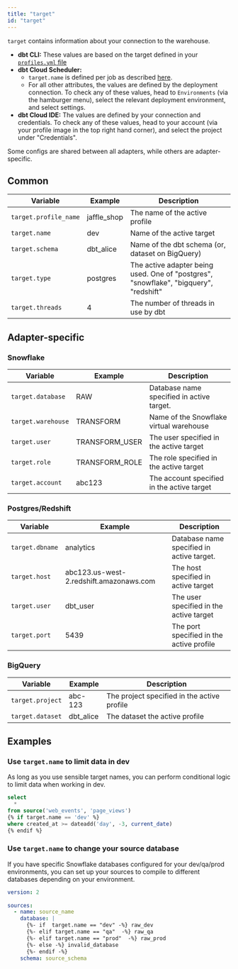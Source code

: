 ```yaml
---
title: "target"
id: "target"
---
```


`target` contains information about your connection to the warehouse.

* **dbt CLI:** These values are based on the target defined in your [`profiles.yml` file](reference/profiles.yml.md)
* **dbt Cloud Scheduler:**
    * `target.name` is defined per job as described [here](cloud-setting-a-custom-target-name).
    * For all other attributes, the values are defined by the deployment connection. To check any of these values, head to `Environments` (via the hamburger menu), select the relevant deployment environment, and select settings.
* **dbt Cloud IDE:** The values are defined by your connection and credentials. To check any of these values, head to your account (via your profile image in the top right hand corner), and select the project under "Credentials".


Some configs are shared between all adapters, while others are adapter-specific.

## Common
| Variable | Example | Description |
| -------- | ------- | ----------- |
| `target.profile_name` | jaffle_shop | The name of the active profile |
| `target.name` | dev | Name of the active target |
| `target.schema` | dbt_alice | Name of the dbt schema (or, dataset on BigQuery) |
| `target.type` | postgres | The active adapter being used. One of "postgres", "snowflake", "bigquery", "redshift" |
| `target.threads` | 4 | The number of threads in use by dbt |


## Adapter-specific
### Snowflake

| Variable | Example | Description |
| -------- | ------- | ----------- |
| `target.database` | RAW | Database name specified in active target. |
| `target.warehouse` | TRANSFORM | Name of the Snowflake virtual warehouse |
| `target.user` | TRANSFORM_USER | The user specified in the active target |
| `target.role` | TRANSFORM_ROLE | The role specified in the active target |
| `target.account` | abc123 | The account specified in the active target |

### Postgres/Redshift

| Variable | Example | Description |
| -------- | ------- | ----------- |
| `target.dbname` | analytics | Database name specified in active target. |
| `target.host` | abc123.us-west-2.redshift.amazonaws.com | The host specified in active target |
| `target.user` | dbt_user | The user specified in the active target |
| `target.port` | 5439 | The port specified in the active profile |

### BigQuery

| Variable | Example | Description |
| -------- | ------- | ----------- |
| `target.project` | abc-123 | The project specified in the active profile |
| `target.dataset` | dbt_alice | The dataset the active profile |


## Examples
### Use `target.name` to limit data in dev

As long as you use sensible target names, you can perform conditional logic to limit data when working in dev.

```sql
select
  *
from source('web_events', 'page_views')
{% if target.name == 'dev' %}
where created_at >= dateadd('day', -3, current_date)
{% endif %}
```

### Use `target.name` to change your source database
If you have specific Snowflake databases configured for your dev/qa/prod environments,
you can set up your sources to compile to different databases depending on your 
environment. 

```yml
version: 2
 
sources:
  - name: source_name 
    database: |
      {%- if  target.name == "dev" -%} raw_dev
      {%- elif target.name == "qa"  -%} raw_qa
      {%- elif target.name == "prod"  -%} raw_prod
      {%- else -%} invalid_database
      {%- endif -%}
    schema: source_schema
```
